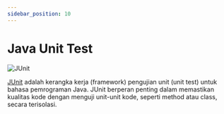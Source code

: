 ```yaml
---
sidebar_position: 10
---
```


# Java Unit Test

![JUnit](https://avatars.githubusercontent.com/u/874086?s=200&v=4)

[JUnit](https://junit.org/) adalah kerangka kerja (framework) pengujian unit (unit test) untuk bahasa pemrograman Java. JUnit berperan penting dalam memastikan kualitas kode dengan menguji unit-unit kode, seperti method atau class, secara terisolasi.
